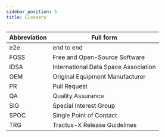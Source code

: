 ```yaml
---
sidebar_position: 5
title: Glossary
---
```


| Abbreviation | Full form |
|---|---|
| e2e | end to end |
| FOSS | Free and Open-Source Software |
| IDSA | International Data Space Association |
| OEM | Original Equipment Manufacturer |
| PR | Pull Request |
| QA | Quality Assurance |
| SIG | Special Interest Group |
| SPOC | Single Point of Contact |
| TRG | Tractus-X Release Guidelines |
